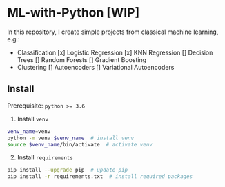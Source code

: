 # ML-with-Python [WIP]
In this repository, I create simple projects from classical machine learning, e.g.:
- Classification
    [x] Logistic Regression
    [x] KNN Regression
    [] Decision Trees
    [] Random Forests
    [] Gradient Boosting
- Clustering
    [] Autoencoders
    [] Variational Autoencoders

## Install
Prerequisite: `python >= 3.6`
1. Install `venv`
```bash
venv_name=venv
python -m venv $venv_name  # install venv
source $venv_name/bin/activate  # activate venv
```
2. Install `requirements`
```bash
pip install --upgrade pip  # update pip
pip install -r requirements.txt  # install required packages
```
